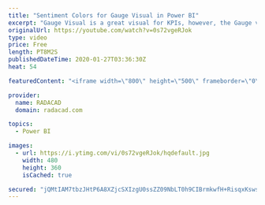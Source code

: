 ```yaml
---
title: "Sentiment Colors for Gauge Visual in Power BI"
excerpt: "Gauge Visual is a great visual for KPIs, however, the Gauge visual in Power BI doesn’t have the sentiment colors as an option. Sentiment colors make a gauge much more understandable, you can easily find out is the value high, low, or in the mid-range. Fortunately, there is conditional formatting that"
originalUrl: https://youtube.com/watch?v=0s72vgeRJok
type: video
price: Free
length: PT8M2S
publishedDateTime: 2020-01-27T03:36:30Z
heat: 54

featuredContent: "<iframe width=\"800\" height=\"500\" frameborder=\"0\" src=\"https://www.youtube.com/embed/0s72vgeRJok\" allow=\"accelerometer; autoplay; encrypted-media; gyroscope; picture-in-picture\" allowfullscreen></iframe>"

provider:
  name: RADACAD
  domain: radacad.com

topics:
  - Power BI

images:
  - url: https://i.ytimg.com/vi/0s72vgeRJok/hqdefault.jpg
    width: 480
    height: 360
    isCached: true

secured: "jQMtIAM7tbzJHtP6A8XZjcSXIzgU0ssZZ09NbLT0h9CIBrmkwfH+RisqxKswsMHc1VZoKYPmfVl54I1jRTEFHWThFdz03HJgWOrZm69BHRIOOXN4AtiCmt60Fgv12fwsrW/4xeBpc29oDptIKWOiZhCRR6Xd0PuWYXfxmOqqt8BPngsidS8TBMCfVcj8ZvWWNEHP9r4NqpPGgIjkQH5zIh1HijtUNfAAkr7ND37NiNFZkO1lNDxo+WW0f43qhUoyHlbZ0GeS6Xiw8Ua848iL4dtcz0Z2iMhHGzl3mOX9rV09m7VXVvUyKY6Kvn4hmp7HmJsthxc3SO4QAu0Kw+MVmDDiyirZ1AJbJQX/AygONGE8OwZfKzTnOsDitaWcLwL4BYdwlLv7bBZqSJGvuhxPleFDneotcgmAi+O5SwbPoR4=;xLIwhy0/Ry3FO6UGpeM5Vg=="
---
```


